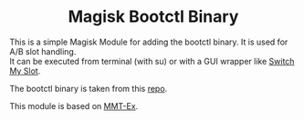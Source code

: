 <h1 align="center">Magisk Bootctl Binary</h1>

This is a simple Magisk Module for adding the bootctl binary. It is used for A/B slot handling.<br>
It can be executed from terminal (with su) or with a GUI wrapper like <a href="https://github.com/gibcheesepuffs/Switch-My-Slot-Android">Switch My Slot</a>.

The bootctl binary is taken from this <a href="https://github.com/topjohnwu/magisk_files">repo</a>.

This module is based on <a href="https://github.com/Zackptg5/MMT-Extended">MMT-Ex</a>.
